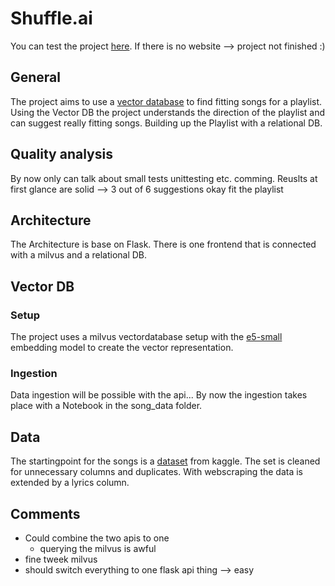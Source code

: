 # Shuffle.ai
You can test the project [here]().
If there is no website --> project not finished :) 

## General
The project aims to use a [vector database](https://milvus.io/docs/install_standalone-docker.md) to find fitting songs for a playlist. Using the Vector DB the project understands the direction of the playlist and can suggest really fitting songs. Building up the Playlist with a relational DB.

## Quality analysis
By now only can talk about small tests unittesting etc. comming.
Reuslts at first glance are solid --> 3 out of 6 suggestions okay fit the playlist

## Architecture
The Architecture is base on Flask. There is one frontend that is connected with a milvus and a relational DB.

## Vector DB
### Setup
The project uses a milvus vectordatabase setup with the [e5-small](https://huggingface.co/intfloat/multilingual-e5-small) embedding model to create the vector representation.

### Ingestion
Data ingestion will be possible with the api...
By now the ingestion takes place with a Notebook in the song_data folder.

## Data
The startingpoint for the songs is a [dataset](https://www.kaggle.com/datasets/joebeachcapital/30000-spotify-songs) from kaggle. The set is cleaned for unnecessary columns and duplicates. With webscraping the data is extended by a lyrics column.

## Comments
- Could combine the two apis to one 
    - querying the milvus is awful
- fine tweek milvus 
- should switch everything to one flask api thing --> easy
